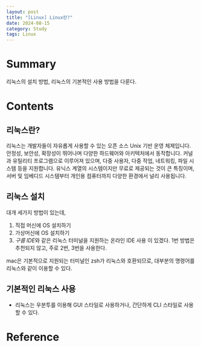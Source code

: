 ```yaml
---
layout: post
title: "[Linux] Linux란?"
date: 2024-08-15
category: Study
tags: Linux 
---
```

# Summary

리눅스의 설치 방법, 리눅스의 기본적인 사용 방법을 다룬다.

# Contents

## 리눅스란?

리눅스는 개발자들이 자유롭게 사용할 수 있는 오픈 소스 Unix 기반 운영 체제입니다. 안정성, 보안성, 확장성이 뛰어나며 다양한 하드웨어와 아키텍처에서 동작합니다. 커널과 유틸리티 프로그램으로 이루어져 있으며, 다중 사용자, 다중 작업, 네트워킹, 파일 시스템 등을 지원합니다. 유닉스 계열의 시스템이지만 무료로 제공되는 것이 큰 특징이며, 서버 및 임베디드 시스템부터 개인용 컴퓨터까지 다양한 환경에서 널리 사용됩니다.

## 리눅스 설치

대개 세가지 방법이 있는데,
1. 직접 머신에 OS 설치하기 
2. 가상머신에 OS 설치하기
3. *구름 IDE*와 같은 리눅스 터미널을 지원하는 온라인 IDE 사용
이 있겠다. 1번 방법은 추천되지 않고, 주로 2번, 3번을 사용한다. 

mac은 기본적으로 지원되는 터미널인 zsh가 리눅스와 호환되므로, 대부분의 명령어를 리눅스와 같이 이용할 수 있다.

## 기본적인 리눅스 사용

- 리눅스는 우분투를 이용해 GUI 스타일로 사용하거나, 간단하게 CLI 스타일로 사용할 수 있다.
# Reference

